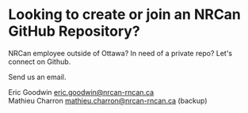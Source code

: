 # Looking to create or join an NRCan GitHub Repository?

NRCan employee outside of Ottawa? In need of a private repo? Let's connect on Github.

Send us an email.

Eric Goodwin <eric.goodwin@nrcan-rncan.ca><br>
Mathieu Charron <mathieu.charron@nrcan-rncan.ca> (backup)
